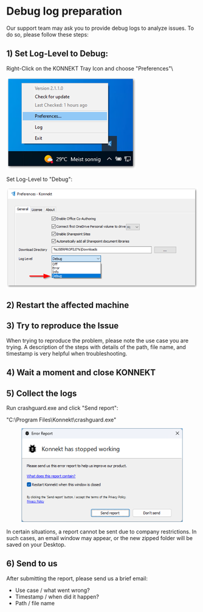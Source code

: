 # Debug log preparation

Our support team may ask you to provide debug logs to analyze issues. To do so, please follow these steps:

## **1) Set Log-Level to Debug:**

Right-Click on the KONNEKT Tray Icon and choose "Preferences"\


![](<../../.gitbook/assets/2022-08-02 17_01_27-Window.png>)

Set Log-Level to "Debug":

![](<../../.gitbook/assets/2022-08-02 17_02_06-Window.png>)

## 2) Restart the affected machine

## 3) Try to reproduce the Issue

When trying to reproduce the problem, please note the use case you are trying. A description of the steps with details of the path, file name, and timestamp is very helpful when troubleshooting.

## 4) Wait a moment and close KONNEKT

## 5) Collect the logs

Run crashguard.exe and click "Send report":

"C:\Program Files\Konnekt\crashguard.exe"

<figure><img src="../.gitbook/assets/image.png" alt=""><figcaption></figcaption></figure>

In certain situations, a report cannot be sent due to company restrictions. In such cases, an email window may appear, or the new zipped folder will be saved on your Desktop.

## 6) Send to us

After submitting the report, please send us a brief email:

* Use case / what went wrong?
* Timestamp / when did it happen?
* Path / file name

##
